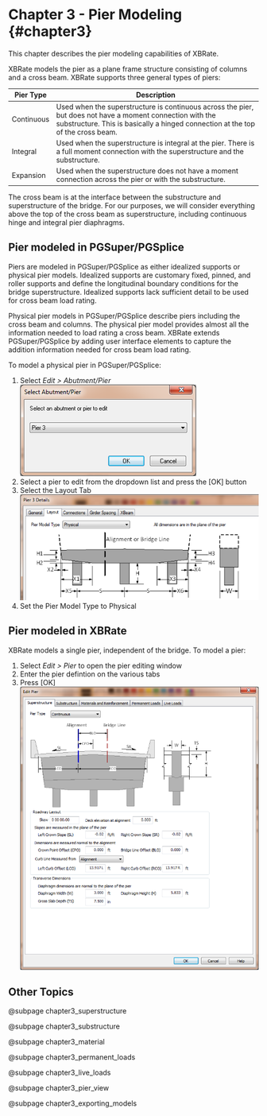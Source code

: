 Chapter 3 - Pier Modeling {#chapter3}
==============================================
This chapter describes the pier modeling capabilities of XBRate. 


XBRate models the pier as a plane frame structure consisting of columns and a cross beam. XBRate supports three general types of piers: 


Pier Type | Description 
----------|-------------
Continuous | Used when the superstructure is continuous across the pier, but does not have a moment connection with the substructure. This is basically a hinged connection at the top of the cross beam.
Integral | Used when the superstructure is integral at the pier. There is a full moment connection with the superstructure and the substructure.
Expansion | Used when the superstructure does not have a moment connection across the pier or with the substructure.


The cross beam is at the interface between the substructure and superstructure of the bridge.  For our purposes, we will consider everything above the top of the cross
beam as superstructure, including continuous hinge and integral pier diaphragms.

## Pier modeled in PGSuper/PGSplice
Piers are modeled in PGSuper/PGSplice as either idealized supports or physical pier models. Idealized supports are customary fixed, pinned, and roller supports and define
the longitudinal boundary conditions for the bridge superstructure. Idealized supports lack sufficient detail to be used for cross beam load rating.


Physical pier models in PGSuper/PGSplice describe piers including the cross beam and columns. The physical pier model provides almost all the information needed to
load rating a cross beam. XBRate extends PGSuper/PGSplice by adding user interface elements to capture the addition information needed for cross beam load rating.


To model a physical pier in PGSuper/PGSplice:
1. Select *Edit > Abutment/Pier* ![](SelectPier.png)
2. Select a pier to edit from the dropdown list and press the [OK] button
3. Select the Layout Tab ![](PierLayout.png)
4. Set the Pier Model Type to Physical

## Pier modeled in XBRate
XBRate models a single pier, independent of the bridge.
To model a pier:
1. Select *Edit > Pier* to open the pier editing window
2. Enter the pier defintion on the various tabs
3. Press [OK]
![](EditPier.png)

## Other Topics
@subpage chapter3_superstructure

@subpage chapter3_substructure

@subpage chapter3_material

@subpage chapter3_permanent_loads

@subpage chapter3_live_loads

@subpage chapter3_pier_view

@subpage chapter3_exporting_models
